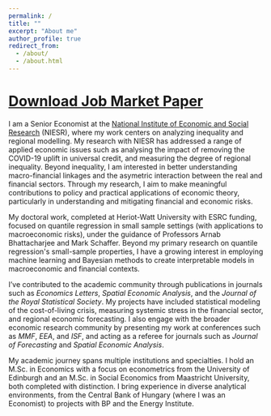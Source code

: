 ```yaml
---
permalink: /
title: ""
excerpt: "About me"
author_profile: true
redirect_from: 
  - /about/
  - /about.html
---
```

[Download Job Market Paper](files/GNCQR.pdf)
======

I am a Senior Economist at the [National Institute of Economic and Social Research](https://www.niesr.ac.uk/) (NIESR), where my work centers on analyzing inequality and regional modelling. My research with NIESR has addressed a range of applied economic issues such as analysing the impact of removing the COVID-19 uplift in universal credit, and measuring the degree of regional inequality. Beyond inequality, I am interested in better understanding macro-financial linkages and the asymetric interaction between the real and financial sectors. Through my research, I aim to make meaningful contributions to policy and practical applications of economic theory, particularly in understanding and mitigating financial and economic risks. 

My doctoral work, completed at Heriot-Watt University with ESRC funding, focused on quantile regression in small sample settings (with applications to macroeconomic risks), under the guidance of Professors Arnab Bhattacharjee and Mark Schaffer. Beyond my primary research on quantile regression's small-sample properties, I have a growing interest in employing machine learning and Bayesian methods to create interpretable models in macroeconomic and financial contexts. 

I’ve contributed to the academic community through publications in journals such as _Economics Letters_, _Spatial Economic Analysis_, and the _Journal of the Royal Statistical Society_. My projects have included statistical modeling of the cost-of-living crisis, measuring systemic stress in the financial sector, and regional economic forecasting. I also engage with the broader economic research community by presenting my work at conferences such as _MMF_, _EEA_, and _ISF_, and acting as a referee for journals such as _Journal of Forecasting_ and _Spatial Economic Analysis_.

My academic journey spans multiple institutions and specialties. I hold an M.Sc. in Economics with a focus on econometrics from the University of Edinburgh and an M.Sc. in Social Economics from Maastricht University, both completed with distinction. I bring experience in diverse analytical environments, from the Central Bank of Hungary (where I was an Economist) to projects with BP and the Energy Institute.
